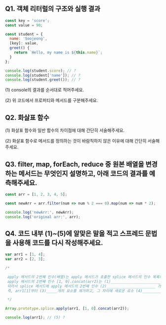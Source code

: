 ## Q1. 객체 리터럴의 구조와 실행 결과
```js
const key = 'score';
const value = 90;

const student = {
  name: 'Soojeong',
  [key]: value,
  greet() {
    return `Hello, my name is ${this.name}`;
  }
};

console.log(student.score); // ?
console.log(student['name']); // ?
console.log(student.greet()); // ?
```
(1) console의 결과를 순서대로 적어주세요.

(2) 위 코드에서 프로퍼티와 메서드를 구분해주세요. 

## Q2. 화살표 함수
(1) 화살표 함수와 일반 함수의 차이점에 대해 간단히 서술해주세요. 

(2) 화살표 함수로 메서드를 정의하는 것이 바람직하지 않은 이유에 대해 간단히 서술해주세요. 

## Q3. filter, map, forEach, reduce 중 원본 배열을 변경하는 메서드는 무엇인지 설명하고, 아래 코드의 결과를 예측해주세요.

```js
const arr = [1, 2, 3, 4, 5];

const newArr = arr.filter(num => num % 2 === 0).map(num => num * 2);

console.log('newArr:', newArr);
console.log('original arr:', arr);
```

## Q4. 코드 내부 (1)~(5)에 알맞은 말을 적고 스프레드 문법을 사용해 코드를 다시 작성해주세요.  
```js
var arr1 = [1, 4];
var arr2 = [2, 3];

/*

 apply 메서드의 2번째 인수(배열)는 apply 메서드가 호출한 splice 메서드의 인수 목록이다.
 apply 메서드의 2번째 인수 [1, 0].concat(arr2)는 (1)_______________________ 으로 평가된다.
 따라서 splice 메서드에 apply 메서드의 2번째 인수 (2)______________________ 가 해체되어 전달된다.
 즉, arr1[1]부터 (3)_____개의 요소를 제거하고, 그 자리에 새로운 요소 (4)___________를 삽입한다.

 */

Array.prototype.splice.apply(arr1, [1, 0].concat(arr2));

console.log(arr1); // (5) ?
```